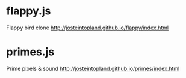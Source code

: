 # flappy.js
Flappy bird clone
http://josteintopland.github.io/flappy/index.html

# primes.js
Prime pixels & sound
http://josteintopland.github.io/primes/index.html

